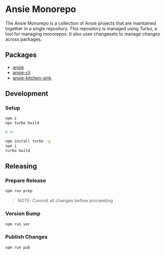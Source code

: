 # Ansie Monorepo

The Ansie Monorepo is a collection of Ansie projects that are maintained together in a single repository. This repository is managed using Turbo, a tool for managing monorepos. It also uses changesets to manage changes across packages.

## Packages

- [ansie](./packages/ansie/README.md)
- [ansie-cli](./packages/ansie-cli/README.md)
- [ansie-kitchen-sink](./packages/ansie-kitchen-sink/README.md)

## Development

### Setup

```bash
npm i
npx turbo build

# or

npm install turbo -g
npm i
turbo build

```

## Releasing

### Prepare Release

```bash
npm run prep
```

> NOTE: Commit all changes before proceeding

### Version Bump

```bash
npm run ver
```

### Publish Changes

```bash
npm run pub
```
